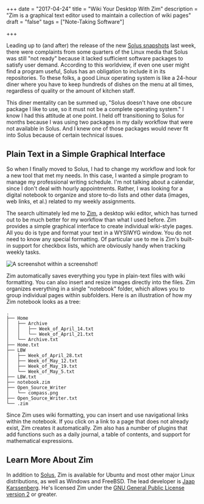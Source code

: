 +++
date = "2017-04-24"
title = "Wiki Your Desktop With Zim"
description = "Zim is a graphical text editor used to maintain a collection of wiki pages"
draft = "false"
tags = ["Note-Taking Software"]

+++

Leading up to (and after) the release of the new [Solus snapshots](https://opensourcewriter.com/post/download-the-latest-solus-snapshots-now/) last week, there were complaints from some quarters of the Linux media that Solus was still "not ready" because it lacked sufficient software packages to satisfy user demand. According to this worldview, if even one user might find a program useful, Solus has an obligation to include it in its repositories. To these folks, a good Linux operating system is like a 24-hour diner where you have to keep hundreds of dishes on the menu at all times, regardless of quality or the amount of kitchen staff.

This diner mentality can be summed up, "Solus doesn't have one obscure package I like to use, so it must not be a complete operating system." I know I had this attitude at one point. I held off transitioning to Solus for months because I was using two packages in my daily workflow that were not available in Solus. And I knew one of those packages would never fit into Solus because of certain technical issues.

## Plain Text in a Simple Graphical Interface

So when I finally moved to Solus, I had to change my workflow and look for a new tool that met my needs. In this case, I wanted a simple program to manage my professional writing schedule. I'm not talking about a calendar, since I don't deal with hourly appointments. Rather, I was looking for a digital notebook to organize and store to-do lists and other data (images, web links, et al.) related to my weekly assignments.

The search ultimately led me to [Zim](http://zim-wiki.org/), a desktop wiki editor, which has turned out to be much better for my workflow than what I used before. Zim provides a simple graphical interface to create individual wiki-style pages. All you do is type and format your text in a WYSIWYG window. You do not need to know any special formatting. Of particular use to me is Zim's built-in support for checkbox lists, which are obviously handy when tracking weekly tasks.

![A screenshot within a screenshot!](/images/2017-04-23-zim-alt.png)

Zim automatically saves everything you type in plain-text files with wiki formatting. You can also insert and resize images directly into the files. Zim organizes everything in a single "notebook" folder, which allows you to group individual pages within subfolders. Here is an illustration of how my Zim notebook looks as a tree:

    .
    ├── Home
    │   ├── Archive
    │   │   ├── Week_of_April_14.txt
    │   │   └── Week_of_April_21.txt
    │   └── Archive.txt
    ├── Home.txt
    ├── LBW
    │   ├── Week_of_April_28.txt
    │   ├── Week_of_May_12.txt
    │   ├── Week_of_May_19.txt
    │   └── Week_of_May_5.txt
    ├── LBW.txt
    ├── notebook.zim
    ├── Open_Source_Writer
    │   └── compass.png
    ├── Open_Source_Writer.txt
    └── .zim

Since Zim uses wiki formatting, you can insert and use navigational links within the notebook. If you click on a link to a page that does not already exist, Zim creates it automatically. Zim also has a number of plugins that add functions such as a daily journal, a table of contents, and support for mathematical expressions.

## Learn More About Zim

In addition to [Solus](https://git.solus-project.com/packages/zim/), Zim is available for Ubuntu and most other major Linux distributions, as well as Windows and FreeBSD. The lead developer is [Jaap Karssenberg](https://launchpad.net/~jaap.karssenberg). He's licensed Zim under the [GNU General Public License version 2](https://opensource.org/licenses/GPL-2.0) or greater.
